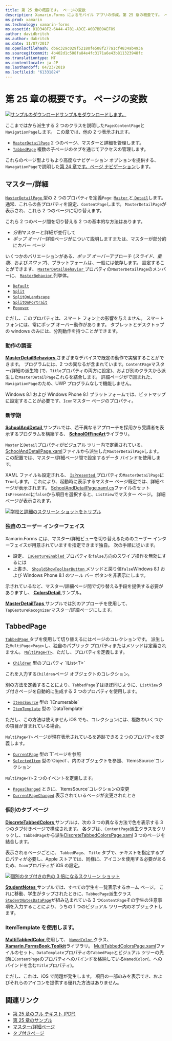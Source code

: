 ```yaml
---
title: 第 25 章の概要です。 ページの変数
description: Xamarin.Forms によるモバイル アプリの作成。第 25 章の概要です。 ページの変数
ms.prod: xamarin
ms.technology: xamarin-forms
ms.assetid: D1D348F2-6A44-4781-ADCE-A0B7BB9AEF89
author: davidbritch
ms.author: dabritch
ms.date: 11/07/2017
ms.openlocfilehash: db6c329c029f52180fe508f277a1cf4834ab493a
ms.sourcegitcommit: 4b402d1c508fa84e4fc3171a6e43b811323948fc
ms.translationtype: MT
ms.contentlocale: ja-JP
ms.lasthandoff: 04/23/2019
ms.locfileid: "61331824"
---
```

# <a name="summary-of-chapter-25-page-varieties"></a>第 25 章の概要です。 ページの変数

[![サンプルのダウンロード](~/media/shared/download.png)サンプルをダウンロードします。](https://github.com/xamarin/xamarin-forms-book-samples/tree/master/Chapter25)

ここまではから派生する 2 つのクラスを説明した`Page`:`ContentPage`と`NavigationPage`します。 この章では、他の 2 つ表示されます。

- [`MasterDetailPage`](xref:Xamarin.Forms.MasterDetailPage) 2 つのページ、マスターと詳細を管理します。
- [`TabbedPage`](xref:Xamarin.Forms.TabbedPage) 複数の子ページのタブを通じてアクセスの管理します。

これらのページ型よりもより高度なナビゲーション オプションを提供する、`NavagationPage`で説明した[第 24 章です。ページ ナビゲーション](~/xamarin-forms/creating-mobile-apps-xamarin-forms/summaries/chapter24.md)します。

## <a name="master-and-detail"></a>マスター/詳細

[ `MasterDetailPage` ](xref:Xamarin.Forms.MasterDetailPage)型の 2 つのプロパティを定義`Page`: [ `Master` ](xref:Xamarin.Forms.MasterDetailPage.Master)と[ `Detail`](xref:Xamarin.Forms.MasterDetailPage.Detail)します。 通常、これらの各プロパティを設定、`ContentPage`します。 `MasterDetailPage`が表示され、これら 2 つのページに切り替えます。

これら 2 つのページ間を切り替える 2 つの基本的な方法はあります。

- *分割*マスターと詳細が並行して
- *ポップ オーバー*詳細ページがについて説明しますまたは、マスターが部分的にカバー ページ

いくつかのバリエーションがある、*ポップ オーバー*アプローチ (*スライド*、*重複*、および*スワップ*)、プラットフォームは、一般には依存します。 設定することができます、 [ `MasterDetailBehavior` ](xref:Xamarin.Forms.MasterDetailPage.MasterBehavior)プロパティの`MasterDetailPage`のメンバーに、 [ `MasterBehavior` ](xref:Xamarin.Forms.MasterBehavior)列挙体。

- [`Default`](xref:Xamarin.Forms.MasterBehavior.Default)
- [`Split`](xref:Xamarin.Forms.MasterBehavior.Split)
- [`SplitOnLandscape`](xref:Xamarin.Forms.MasterBehavior.SplitOnLandscape)
- [`SplitOnPortrait`](xref:Xamarin.Forms.MasterBehavior.SplitOnPortrait)
- [`Popover`](xref:Xamarin.Forms.MasterBehavior.Popover)

ただし、このプロパティは、スマート フォン上の影響を与えません。 スマート フォンには、常にポップ オーバー動作があります。 タブレットとデスクトップの windows のみには、分割動作を持つことができます。

### <a name="exploring-the-behaviors"></a>動作の調査

[ **MasterDetailBehaviors** ](https://github.com/xamarin/xamarin-forms-book-samples/tree/master/Chapter25/MasterDetailBehaviors)さまざまなデバイスで既定の動作で実験することができます。 プログラムには、2 つの異なるが含まれています。`ContentPage`マスター/詳細の派生物 (で、`Title`プロパティの両方に設定)、および別のクラスから派生した`MasterDetailPage`これらを結合します。 詳細ページがで囲まれた、`NavigationPage`のため、UWP プログラムなしで機能しません。

Windows 8.1 および Windows Phone 8.1 プラットフォームでは、ビットマップに設定することが必要です、`Icon`マスター ページのプロパティ。

### <a name="back-to-school"></a>新学期

[ **SchoolAndDetail** ](https://github.com/xamarin/xamarin-forms-book-samples/tree/master/Chapter25/SchoolAndDetail)サンプルでは、若干異なるアプローチを採用から受講者を表示するプログラムを構築する、 [ **SchoolOfFineArt**](https://github.com/xamarin/xamarin-forms-book-samples/tree/master/Libraries/SchoolOfFineArt)ライブラリ。

`Master`と`Detail`プロパティがビジュアル ツリー内で定義されている、 [SchoolAndDetailPage.xaml](https://github.com/xamarin/xamarin-forms-book-samples/blob/master/Chapter25/SchoolAndDetail/SchoolAndDetail/SchoolAndDetail/SchoolAndDetailPage.xaml)ファイルから派生した`MasterDetailPage`します。 この配置では、マスター/詳細ページ間で設定するデータ バインドを使用します。

XAML ファイルも設定される、 [ `IsPresented` ](xref:Xamarin.Forms.MasterDetailPage.IsPresented)プロパティの`MasterDetailPage`に`True`します。 これにより、起動時に表示するマスター ページ既定では、詳細ページが表示されます。 [SchoolAndDetailPage.xaml.cs](https://github.com/xamarin/xamarin-forms-book-samples/blob/master/Chapter25/SchoolAndDetail/SchoolAndDetail/SchoolAndDetail/SchoolAndDetailPage.xaml.cs)ファイルのセット`IsPresented`に`false`から項目を選択すると、`ListView`でマスター ページ。 詳細ページが表示されます。

[![学校と詳細のスクリーン ショットをトリプル](images/ch25fg09-small.png "詳細ページ、MasterDetailPage から")](images/ch25fg09-large.png#lightbox "MasterDetailPage から詳細ページ")

### <a name="your-own-user-interface"></a>独自のユーザー インターフェイス

Xamarin.Forms には、マスター/詳細ビューを切り替えるためのユーザー インターフェイスが用意されていますを指定できます独自。 次の手順に従います。

- 設定、 [ `IsGestureEnabled` ](xref:Xamarin.Forms.MasterDetailPage.IsGestureEnabled)プロパティを`false`方向のスワイプ操作を無効にするには
- 上書き、 [ `ShouldShowToolbarButton` ](xref:Xamarin.Forms.MasterDetailPage.ShouldShowToolbarButton)メソッドと戻り値`false`Windows 8.1 および Windows Phone 8.1 のツール バー ボタンを非表示にします。

示されているなど、マスター/詳細ページ間で切り替える手段を提供する必要がありますし、 [ **ColorsDetail** ](https://github.com/xamarin/xamarin-forms-book-samples/tree/master/Chapter25/ColorsDetails)サンプル。

[ **MasterDetailTaps** ](https://github.com/xamarin/xamarin-forms-book-samples/tree/master/Chapter25/MasterDetailTaps)サンプルでは別のアプローチを使用して、`TapGestureRecognizer`マスター/詳細ページにします。

## <a name="tabbedpage"></a>TabbedPage

[ `TabbedPage` ](xref:Xamarin.Forms.TabbedPage)タブを使用して切り替えるにはページのコレクションです。 派生した`MultiPage<Page>`し、独自のパブリック プロパティまたはメソッドは定義されません。 [`MultiPage<T>`](xref:Xamarin.Forms.MultiPage`1)、ただし、プロパティを定義します。

- [`Children`](xref:Xamarin.Forms.MultiPage`1.Children) 型のプロパティ `IList<T>`

これを入力する`Children`ページ オブジェクトのコレクション。

別の方法を定義することにより、`TabbedPage`子はほぼ同じように、`ListView`タブ付きページを自動的に生成する 2 つのプロパティを使用します。

- [`ItemsSource`](xref:Xamarin.Forms.MultiPage`1.ItemsSource) 型の `IEnumerable`
- [`ItemTemplate`](xref:Xamarin.Forms.MultiPage`1.ItemTemplate) 型の `DataTemplate`

ただし、この方法は使えません iOS でも、コレクションには、複数のいくつかの項目が含まれている場合。

`MultiPage<T>` ページが現在表示されているを追跡できる 2 つのプロパティを定義します。

- [`CurrentPage`](xref:Xamarin.Forms.MultiPage`1.CurrentPage) 型の`T`ページを参照
- [`SelectedItem`](xref:Xamarin.Forms.MultiPage`1.SelectedItem) 型の`Object`、内のオブジェクトを参照、`ItemsSource`コレクション

`MultiPage<T>` 2 つのイベントを定義します。

- [`PagesChanged`](xref:Xamarin.Forms.MultiPage`1.PagesChanged) ときに、`ItemsSource`コレクションの変更
- [`CurrentPageChanged`](xref:Xamarin.Forms.MultiPage`1.CurrentPageChanged) 表示されているページが変更されたとき

### <a name="discrete-tab-pages"></a>個別のタブ ページ

[ **DiscreteTabbedColors** ](https://github.com/xamarin/xamarin-forms-book-samples/tree/master/Chapter25/DiscreteTabbedColors)サンプルは、次の 3 つの異なる方法で色を表示する 3 つのタブ付きページで構成されます。 各タブは、`ContentPage`派生クラスをクリックし、`TabbedPage`から派生[DiscreteTabbedColorsPage.xaml](https://github.com/xamarin/xamarin-forms-book-samples/blob/master/Chapter25/DiscreteTabbedColors/DiscreteTabbedColors/DiscreteTabbedColors/DiscreteTabbedColorsPage.xaml) 3 つのページを結合します。

表示されるページごとに、 `TabbedPage`、 `Title`  タブで、テキストを指定するプロパティが必要し、Apple ストアでは、同様に、アイコンを使用する必要があるため、`Icon`プロパティが iOS の設定。

[![個別のタブ付きの色の 3 倍になるスクリーン ショット](images/ch25fg13-small.png "TabbedPage")](images/ch25fg13-large.png#lightbox "TabbedPage")

[ **StudentNotes** ](https://github.com/xamarin/xamarin-forms-book-samples/tree/master/Chapter25/StudentNotes)サンプルでは、すべての学生を一覧表示するホーム ページ。 これに移動、学生がタップされたときに、`TabbedPage`派生クラス[ `StudentNotesDataPage`](https://github.com/xamarin/xamarin-forms-book-samples/blob/master/Chapter25/StudentNotes/StudentNotes/StudentNotes/StudentNotesDataPage.xaml)が組み込まれている 3 つ`ContentPage`その学生の注意事項を入力することにより、うちの 1 つのビジュアル ツリー内のオブジェクトします。

### <a name="using-an-itemtemplate"></a>ItemTemplate を使用します。

[ **MultiTabbedColor** ](https://github.com/xamarin/xamarin-forms-book-samples/tree/master/Chapter25/MultiTabbedColors)使用して、 [ `NamedColor` ](https://github.com/xamarin/xamarin-forms-book-samples/blob/master/Libraries/Xamarin.FormsBook.Toolkit/Xamarin.FormsBook.Toolkit/NamedColor.cs)クラス、 [ **Xamarin.FormsBook.Toolkit**](https://github.com/xamarin/xamarin-forms-book-samples/tree/master/Libraries/Xamarin.FormsBook.Toolkit)ライブラリ。 [MultiTabbedColorsPage.xaml](https://github.com/xamarin/xamarin-forms-book-samples/blob/master/Chapter25/MultiTabbedColors/MultiTabbedColors/MultiTabbedColors/MultiTabbedColorsPage.xaml)ファイルのセット、`DataTemplate`プロパティの`TabbedPage`とビジュアル ツリーの先頭に`ContentPage`のプロパティへのバインドを格納している`NamedColor`(、へのバインドを含む`Title`プロパティ)。

ただし、これは、iOS で問題が発生します。 項目の一部のみを表示でき、およびそれらのアイコンを提供する優れた方法はありません。



## <a name="related-links"></a>関連リンク

- [第 25 章のフル テキスト (PDF)](https://download.xamarin.com/developer/xamarin-forms-book/XamarinFormsBook-Ch25-Apr2016.pdf)
- [第 25 章のサンプル](https://github.com/xamarin/xamarin-forms-book-samples/tree/master/Chapter25)
- [マスター/詳細ページ](~/xamarin-forms/app-fundamentals/navigation/master-detail-page.md)
- [タブ付きページ](~/xamarin-forms/app-fundamentals/navigation/tabbed-page.md)
